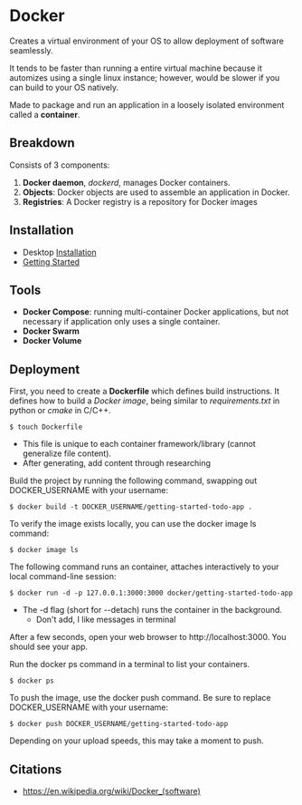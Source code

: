 # Docker

Creates a virtual environment of your OS to allow deployment of software seamlessly. 

It tends to be faster than running a entire virtual machine because it automizes using a single linux instance; however, would be slower if you can build to your OS natively.

Made to package and run an application in a loosely isolated environment called a **container**.

## Breakdown

Consists of 3 components:

1. **Docker daemon**, *dockerd*, manages Docker containers.
2. **Objects**: Docker objects are used to assemble an application in Docker.
3. **Registries**: A Docker registry is a repository for Docker images 

## Installation

- Desktop [Installation](https://docs.docker.com/get-started/get-docker/)
- [Getting Started](https://docs.docker.com/get-started/workshop/02_our_app/)

## Tools

- **Docker Compose**: running multi-container Docker applications, but not necessary if application only uses a single container. 
- **Docker Swarm**
- **Docker Volume**


## Deployment

First, you need to create a **Dockerfile** which defines build instructions. It defines how to build a *Docker image*, being similar to *requirements.txt* in python or *cmake* in C/C++. 
```
$ touch Dockerfile
```

- This file is unique to each container framework/library (cannot generalize file content).
- After generating, add content through researching

Build the project by running the following command, swapping out DOCKER_USERNAME with your username:

```
$ docker build -t DOCKER_USERNAME/getting-started-todo-app .
```

To verify the image exists locally, you can use the docker image ls command:
```
$ docker image ls
```

The following command runs an container, attaches interactively to your local command-line session:

```
$ docker run -d -p 127.0.0.1:3000:3000 docker/getting-started-todo-app
```
- The -d flag (short for --detach) runs the container in the background.
    - Don't add, I like messages in terminal

After a few seconds, open your web browser to http://localhost:3000. You should see your app.

Run the docker ps command in a terminal to list your containers.
```
$ docker ps
```

To push the image, use the docker push command. Be sure to replace DOCKER_USERNAME with your username:
```
$ docker push DOCKER_USERNAME/getting-started-todo-app
```

Depending on your upload speeds, this may take a moment to push.



## Citations

- https://en.wikipedia.org/wiki/Docker_(software)